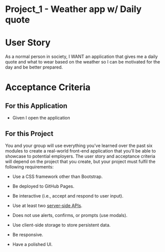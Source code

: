 # Project_1 - Weather app w/ Daily quote

# User Story

As a normal person in society, I WANT an application that gives me a daily quote and what to wear based on the weather so I can be motivated for the day and be better prepared. 

# Acceptance Criteria 

## For this Application 

* Given I open the application


## For this Project

You and your group will use everything you’ve learned over the past six modules to create a real-world front-end application that you’ll be able to showcase to potential employers. The user story and acceptance criteria will depend on the project that you create, but your project must fulfil the following requirements:

* Use a CSS framework other than Bootstrap.

* Be deployed to GitHub Pages.

* Be interactive (i.e., accept and respond to user input).

* Use at least two [server-side APIs](https://coding-boot-camp.github.io/full-stack/apis/api-resources).

* Does not use alerts, confirms, or prompts (use modals).

* Use client-side storage to store persistent data.

* Be responsive.

* Have a polished UI.